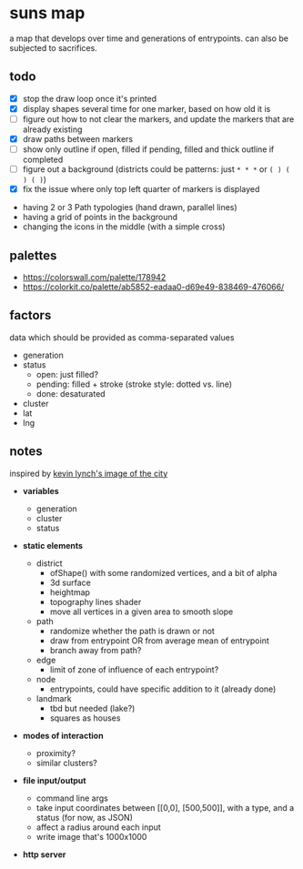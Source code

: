 # suns map

a map that develops over time and generations of entrypoints. can also be subjected to sacrifices.

## todo

- [x] stop the draw loop once it's printed
- [x] display shapes several time for one marker, based on how old it is
- [ ] figure out how to not clear the markers, and update the markers that are already existing
- [x] draw paths between markers
- [ ] show only outline if open, filled if pending, filled and thick outline if completed
- [ ] figure out a background (districts could be patterns: just `* * *` or `( ) ( ) ( )`)
- [x] fix the issue where only top left quarter of markers is displayed

- having 2 or 3 Path typologies (hand drawn, parallel lines)
- having a grid of points in the background
- changing the icons in the middle (with a simple cross)

## palettes

- https://colorswall.com/palette/178942
- https://colorkit.co/palette/ab5852-eadaa0-d69e49-838469-476066/

## factors

data which should be provided as comma-separated values
- generation
- status
    - open: just filled?
    - pending: filled + stroke (stroke style: dotted vs. line)
    - done: desaturated
- cluster
- lat
- lng

## notes

inspired by [kevin lynch's image of the city](https://en.wikipedia.org/wiki/The_Image_of_the_City)

- __variables__
    - generation
    - cluster
    - status

- __static elements__
    - district
        - ofShape() with some randomized vertices, and a bit of alpha
        - 3d surface
        - heightmap
        - topography lines shader
        - move all vertices in a given area to smooth slope
    - path
        - randomize whether the path is drawn or not
        - draw from entrypoint OR from average mean of entrypoint
        - branch away from path?
    - edge
        - limit of zone of influence of each entrypoint?
    - node
        - entrypoints, could have specific addition to it (already done)
    - landmark
        - tbd but needed (lake?)
        - squares as houses
        
- __modes of interaction__
    - proximity?
    - similar clusters?
        
        
- __file input/output__
    - command line args
    - take input coordinates between [[0,0], [500,500]], with a type, and a status (for now, as JSON)
    - affect a radius around each input
    - write image that's 1000x1000

- __http server__
